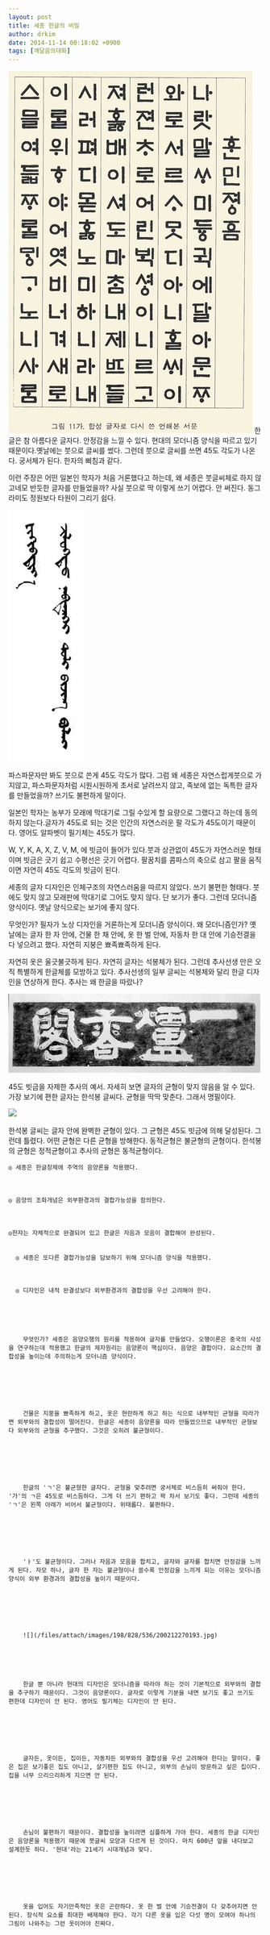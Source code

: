 ```yaml
---
layout: post
title: 세종 한글의 비밀
author: drkim
date: 2014-11-14 00:18:02 +0900
tags: [깨달음의대화]
---
```

![](/files/attach/images/198/828/536/6_3_17.jpg)
  한글은 참 아름다운 글자다. 안정감을 느낄 수 있다. 현대의 모더니즘 양식을 따르고 있기 때문이다.옛날에는 붓으로 글씨를 썼다. 그런데 붓으로 글씨를 쓰면 45도 각도가 나온다. 궁서체가 된다. 한자의 삐침과 같다.



  


  이런 주장은 어떤 일본인 학자가 처음 거론했다고 하는데, 왜 세종은 붓글씨체로 하지 않고네모 반듯한 글자를 만들었을까? 사실 붓으로 딱 이렇게 쓰기 어렵다. 안 써진다. 동그라미도 정원보다 타원이 그리기 쉽다.



  


  ![](/files/attach/images/198/828/536/GR70P.jpg)


  파스파문자만 봐도 붓으로 쓴게 45도 각도가 많다. 그럼 왜 세종은 자연스럽게붓으로 가지않고, 파스파문자처럼 시원시원하게 초서로 날려쓰지 않고, 족보에 없는 독특한 글자를 만들었을까? 쓰기도 불편하게 말이다.



  


  일본인 학자는 농부가 모래에 막대기로 그릴 수있게 할 요량으로 그랬다고 하는데 동의하지 않는다.글자가 45도로 되는 것은 인간의 자연스러운 팔 각도가 45도이기 때문이다. 영어도 알파벳이 필기체는 45도가 많다.



  


  W, Y, K, A, X, Z, V, M, 에 빗금이 들어가 있다.붓과 상관없이 45도가 자연스러운 형태이며 빗금은 긋기 쉽고 수평선은 긋기 어렵다. 팔꿈치를 콤파스의 축으로 삼고 팔을 움직이면 자연히 45도 각도의 빗금이 된다.



  


  세종의 글자 디자인은 인체구조의 자연스러움을 따르지 않았다. 쓰기 불편한 형태다. 붓에도 맞지 않고 모래판에 막대기로 그어도 맞지 않다. 단 보기가 좋다. 그런데 모더니즘 양식이다. 옛날 양식으로는 보기에 좋지 않다.



  


  무엇인가? 필자가 노상 디자인을 거론하는게 모더니즘 양식이다. 왜 모더니즘인가? 옛날에는 글자 한 자 안에, 건물 한 채 안에, 옷 한 벌 안에, 자동차 한 대 안에 기승전결을 다 넣으려고 했다. 자연히 지붕은 뾰족뾰족하게 된다.



  


  자연히 옷은 울긋불긋하게 된다. 자연히 글자는 석봉체가 된다. 그런데 추사선생 만은 오직 특별하게 한글체를 모방하고 있다. 추사선생의 일부 글씨는 석봉체와 달리 한글 디자인을 연상하게 한다. 추사는 왜 한글을 따랐나?



  


  ![](/files/attach/images/198/828/536/001.JPG)


  


  45도 빗금을 자제한 추사의 예서. 자세히 보면 글자의 균형이 맞지 않음을 알 수 있다. 가장 보기에 편한 글자는 한석봉 글씨다. 균형을 딱딱 맞춘다. 그래서 명필이다.



  


  ![](/files/attach/images/198/828/536/한석봉.jpg)


  


  한석봉 글씨는 글자 안에 완벽한 균형이 있다. 그 균형은 45도 빗금에 의해 달성된다. 그런데 틀렸다. 어떤 균형은 다른 균형을 방해한다. 동적균형은 불균형의 균형이다. 한석봉의 균형은 정적균형이고 추사의 균형은 동적균형이다.



  
    ◎ 세종은 한글창제에 주역의 음양론을 적용했다.
  
  
  
    ◎ 음양의 조화개념은 외부환경과의 결합가능성을 함의한다.
  
  
  
    ◎한자는 자체적으로 완결되어 있고 한글은 자음과 모음이 결합해야 완성된다.
    
    
      ◎ 세종은 또다른 결합가능성을 담보하기 위해 모더니즘 양식을 적용했다.
    
    
    
      ◎ 디자인은 내적 완결성보다 외부환경과의 결합성을 우선 고려해야 한다.
      
      
        
      
      
        무엇인가? 세종은 음양오행의 원리를 적용하여 글자를 만들었다. 오행이론은 중국의 사성을 연구하는데 적용했고 한글의 제자원리는 음양론이 핵심이다. 음양은 결합이다. 요소간의 결합성을 높이는데 주의하는게 모더니즘 양식이다.
      
      
      
        
      
      
        건물은 지붕을 뾰족하게 하고, 옷은 현란하게 하고 하는 식으로 내부적인 균형을 따라가면 외부와의 결합성이 떨어진다. 한글은 세종이 음양론을 따라 만들었으므로 내부적인 균형보다 외부와의 균형을 추구했다. 그것은 오히려 불균형이다.
      
      
      
        
      
      
        한글의 'ㄱ'은 불균형한 글자다. 균형을 맞추려면 궁서체로 비스듬히 써줘야 한다. '가'의 ㄱ은 45도로 비스듬하다. 그게 더 쓰기 편하고 꽉 차서 보기도 좋다. 그런데 세종의 'ㄱ'은 왼쪽 아래가 비어서 불균형이다. 위태롭다. 불편하다.
      
      
      
        
      
      
        'ㅏ'도 불균형이다. 그러나 자음과 모음을 합치고, 글자와 글자를 합치면 안정감을 느끼게 된다. 자모 하나, 글자 한 자는 불균형이나 쓸수록 안정감을 느끼게 되는 이유는 모더니즘 양식이 외부 환경과의 결합성을 높이기 때문이다.
      
      
      
        
      
      
        ![](/files/attach/images/198/828/536/200212270193.jpg)
      
      
        
      
      
        한글 뿐 아니라 현대의 디자인은 모더니즘을 따라야 하는 것이 기본적으로 외부와의 결합을 추구하기 때문이다. 그것이 음양론이다. 글자로 이렇게 기분을 내면 보기도 좋고 쓰기도 편한데 디자인이 안 된다. 영어도 필기체는 디자인이 안 된다.
      
      
      
        
      
      
        글자든, 옷이든, 집이든, 자동차든 외부와의 결합성을 우선 고려해야 한다는 말이다. 좋은 집은 보기좋은 집도 아니고, 살기편한 집도 아니고, 외부의 손님이 방문하고 싶은 집이다. 집을 너무 으리으리하게 지으면 안 된다.
      
      
      
        
      
      
        손님이 불편하기 때문이다. 결합성을 높이려면 심플하게 가야 한다. 세종의 한글 디자인은 음양론을 적용했기 때문에 붓글씨 모양과 다르게 된 것이다. 마치 600년 앞을 내다보고 설계한듯 하다. '현대'라는 21세기 시대개념과 맞다.
      
      
      
        
      
      
        옷을 입어도 자기만족적인 옷은 곤란하다. 옷 한 벌 안에 기승전결이 다 갖추어지면 안 된다. 장식적 요소를 최대한 배제해야 한다. 각기 다른 옷을 입은 다섯 명이 모여야 하나의 그림이 나와주는 그런 옷이어야 진짜다.
      
      
      
        
      
      
        
      
      
        .![](/files/attach/images/198/130/536/199.JPG)
      
      
        
      
      
        백자가 흰 색인 이유는 다른 사물과의 결합성이 좋기 때문입니다. 너무 균형을 맞추려 해도 안 되고 너무 내부를 꽉 채우려 해도 안 됩니다. 비움으로써 끌어당기게 해야 합니다. 옷이 너무 화려하면 커플티가 안 되는 이치입니다. 음식도 단순 담백해야 궁합이 잘 맞습니다.
      
      
      
        
      
      
      
      
      
      